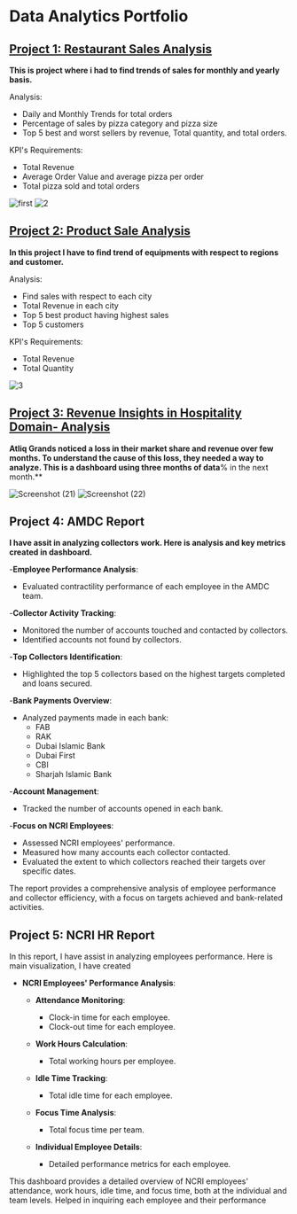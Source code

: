 # Data Analytics Portfolio

## [Project 1: Restaurant Sales Analysis](https://www.linkedin.com/pulse/analyzing-pizza-sales-trends-using-power-bi-shanzay-rajpoot-f7rqf/?trackingId=vyWerJBPTDeOiwV8ZszAyQ%3D%3D)

**This is project where i had to find trends of sales for monthly and yearly basis.**

Analysis:
   - Daily and Monthly Trends for total orders
   - Percentage of sales by pizza category and pizza size
   - Top 5 best and worst sellers by revenue, Total quantity, and total orders.

KPI's Requirements:
   - Total Revenue
   - Average Order Value and average pizza per order
   - Total pizza sold and total orders

![first](https://github.com/user-attachments/assets/1a1c923a-60e3-408c-8606-53b52ca2bca1)
![2](https://github.com/user-attachments/assets/337ac9e7-8f7d-49e5-9f40-12475d5ef43c)

## [Project 2: Product Sale Analysis](https://app.powerbi.com/groups/me/reports/956b54e7-d311-4975-8deb-bd32af55c13e/4103305755dde8fe4217?experience=power-bi)

**In this project I have to find trend of equipments with respect to regions and customer.**

Analysis:
   - Find sales with respect to each city
   - Total Revenue in each city
   - Top 5 best product having highest sales
   - Top 5 customers

KPI's Requirements:
   - Total Revenue
   - Total Quantity
     
![3](https://github.com/user-attachments/assets/effaab5d-e33d-47c3-aaec-8b402df43a60)

## [Project 3: Revenue Insights in Hospitality Domain- Analysis](https://www.linkedin.com/pulse/analyzing-pizza-sales-trends-using-power-bi-shanzay-rajpoot-f7rqf/?trackingId=vyWerJBPTDeOiwV8ZszAyQ%3D%3D)

**Atliq Grands noticed a loss in their market share and revenue over few months. To understand the cause of this loss, they needed a way to analyze. This is a dashboard using three months of data**% in the next month.**

![Screenshot (21)](https://github.com/user-attachments/assets/d5eadd67-9813-46c5-a34d-2c9bd210d00f)
![Screenshot (22)](https://github.com/user-attachments/assets/da1f4238-e194-4a1d-b404-4603b175fa2d)

## Project 4: AMDC Report
**I have assit in analyzing collectors work. Here is analysis and key metrics created in dashboard.**

 -**Employee Performance Analysis**:
  - Evaluated contractility performance of each employee in the AMDC team.
  
  -**Collector Activity Tracking**:
  - Monitored the number of accounts touched and contacted by collectors.
  - Identified accounts not found by collectors.
  
  -**Top Collectors Identification**:
  - Highlighted the top 5 collectors based on the highest targets completed and loans secured.
  
   -**Bank Payments Overview**:
  - Analyzed payments made in each bank:
    - FAB
    - RAK
    - Dubai Islamic Bank
    - Dubai First
    - CBI
    - Sharjah Islamic Bank
  
  -**Account Management**:
  - Tracked the number of accounts opened in each bank.
  
  -**Focus on NCRI Employees**:
  - Assessed NCRI employees' performance.
  - Measured how many accounts each collector contacted.
  - Evaluated the extent to which collectors reached their targets over specific dates.

The report provides a comprehensive analysis of employee performance and collector efficiency, with a focus on targets achieved and bank-related activities.


## Project 5: NCRI HR Report
In this report, I have assist in analyzing employees performance. Here is main visualization, I have created

- **NCRI Employees' Performance Analysis**:
  - **Attendance Monitoring**:
    - Clock-in time for each employee.
    - Clock-out time for each employee.
  
  - **Work Hours Calculation**:
    - Total working hours per employee.
  
  - **Idle Time Tracking**:
    - Total idle time for each employee.
  
  - **Focus Time Analysis**:
    - Total focus time per team.
  
  - **Individual Employee Details**:
    - Detailed performance metrics for each employee.

This dashboard provides a detailed overview of NCRI employees' attendance, work hours, idle time, and focus time, both at the individual and team levels. Helped in inquiring each employee and their performance




    


